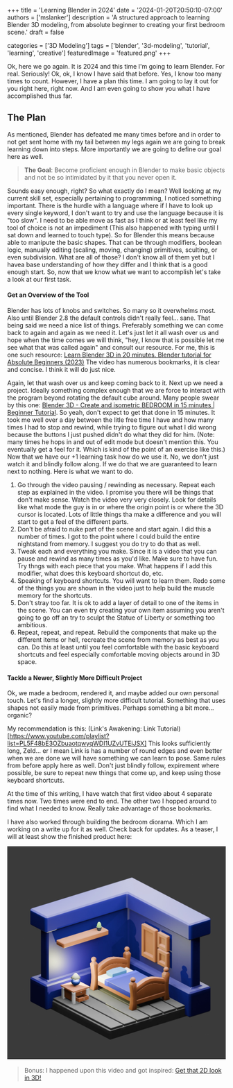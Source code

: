 +++
title = 'Learning Blender in 2024'
date =  '2024-01-20T20:50:10-07:00'
authors = ['mslanker']
description = 'A structured approach to learning Blender 3D modeling, from absolute beginner to creating your first bedroom scene.'
draft = false

categories = ['3D Modeling']
tags = ['blender', '3d-modeling', 'tutorial', 'learning', 'creative']
featuredImage = 'featured.png'
+++

Ok, here we go again.  It is 2024 and this time I'm going to learn Blender.  For real.  Seriously!  Ok, ok, I know I have said that before.  Yes, I know too many times to count.  However, I have a plan this time.  I am going to lay it out for you right here, right now.  And I am even going to show you what I have accomplished thus far.

## The Plan
As mentioned, Blender has defeated me many times before and in order to not get sent home with my tail between my legs again we are going to break learning down into steps.  More importantly we are going to define our goal here as well.

>**The Goal**: Become proficient enough in Blender to make basic objects and not be so intimidated by it that you never open it.

Sounds easy enough, right?  So what exactly do I mean?  Well looking at my current skill set, especially pertaining to programming, I noticed something important.  There is the hurdle with a language where if I have to look up every single keyword, I don\'t want to try and use the language because it is "too slow".  I need to be able move as fast as I think or at least feel like my tool of choice is not an impediment (This also happened with typing until I sat down and learned to touch type).  So for Blender this means because able to manipute the basic shapes.  That can be through modifiers, boolean logic, manually editing (scaling, moving, changing) primitives, sculting, or even subdivision.  What are all of those?  I don't know all of them yet but I havea base understanding of how they differ and I think that is a good enough start.  So, now that we know what we want to accomplish let's take a look at our first task.

#### Get an Overview of the Tool
Blender has lots of knobs and switches. So many so it overwhelms most.  Also until Blender 2.8 the default controls didn't really feel... sane.  That being said we need a nice list of things.  Preferably something we can come back to again and again as we need it.  Let's just let it all wash over us and hope when the time comes we will think, "hey, I know that is possible let me see what that was called again" and consult our resource.  For me, this is one such resource: [Learn Blender 3D in 20 minutes. Blender tutorial for Absolute Beginners (2023)](https://www.youtube.com/watch?v=Rqhtw7dg6Wk) The video has numerous bookmarks, it is clear and concise.  I think it will do just nice.

Again, let that wash over us and keep coming back to it.  Next up we need a project.  Ideally something complex enough that we are force to interact with the program beyond rotating the default cube around.  Many people swear by this one:
[Blender 3D - Create and isometric BEDROOM in 15 minutes | Beginner Tutorial](https://www.youtube.com/watch?v=yCHT23A6aJA).  So yeah, don't expect to get that done in 15 minutes.  It took me well over a day between the litle free time I have and how many times I had to stop and rewind, while trying to figure out what I did wrong because the buttons I just pushed didn't do what they did for him.  (Note: many times he hops in and out of edit mode but doesn't mention this. You eventually get a feel for it.  Which is kind of the point of an exercise like this.)  Now that we have our +1 learning task how do we use it.  No, we don't just watch it and blindly follow along.  If we do that we are guaranteed to learn next to nothing.  Here is what we want to do.

1. Go through the video pausing / rewinding as necessary.  Repeat each step as explained in the video.  I promise you there will be things that don't make sense.  Watch the video very very closely.  Look for details like what mode the guy is in or where the origin point is or where the 3D cursor is located.  Lots of little things tha make a difference and you will start to get a feel of the different parts.
2. Don't be afraid to nuke part of the scene and start again.  I did this a number of times.  I got to the point where I could build the entire nightstand from memory.  I suggest you do try to do that as well.
3. Tweak each and everything you make.  Since it is a video that you can pause and rewind as many times as you'd like.  Make sure to have fun.  Try thngs with each piece that you make.  What happens if I add this modifier, what does this keyboard shortcut do, etc.
4. Speaking of keyboard shortcuts.  You will want to learn them.  Redo some of the things you are shown in the video just to help build the muscle memory for the shortcuts.
5. Don't stray too far.  It is ok to add a layer of detail to one of the items in the scene.  You can even try creating your own item assuming you aren't going to go off an try to sculpt the Statue of Liberty or something too ambitious.
6. Repeat, repeat, and repeat.  Rebuild the components that make up the different items or hell, recreate the scene from memory as best as you can.  Do this at least until you feel comfortable with the basic keyboard shortcuts and feel especially comfortable moving objects around in 3D space.

#### Tackle a Newer, Slightly More Difficult Project
Ok, we made a bedroom, rendered it, and maybe added our own personal touch.  Let's find a longer, slightly more difficult tutorial. Something that uses shapes not easily made from primitives.  Perhaps something a bit more... organic?

My recommendation is this: (Link's Awakening: Link Tutorial)[https://www.youtube.com/playlist?list=PL5F48bE3OZbuaotqwyqWDI1UZvUTEiJSX]  This looks sufficiently long, Zeld... er I mean Link is has a number of round edges and even better when we are done we will have something we can learn to pose.  Same rules from before apply here as well.  Don't just blindly follow, expirement where possible, be sure to repeat new things that come up, and keep using those keyboard shortcuts.

At the time of this writing, I have watch that first video about 4 separate times now.  Two times were end to end.  The other two I hopped around to find what I needed to know.  Really take advantage of those bookmarks.

I have also worked through building the bedroom diorama.  Which I am working on a write up for it as well. Check back for updates.  As a teaser, I will at least show the finished product here:

![Blender Bedroom - Completed 3D bedroom scene showing furniture, lighting, and texturing created following the tutorial](blender-bedroom.png)

> Bonus: I happened upon this video and got inspired: [Get that 2D look in 3D!](https://www.youtube.com/watch?v=5Idffj0gjIs)